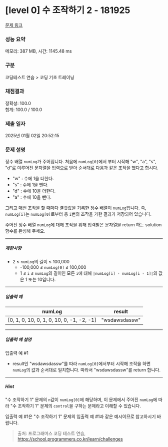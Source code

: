 # [level 0] 수 조작하기 2 - 181925 

[문제 링크](https://school.programmers.co.kr/learn/courses/30/lessons/181925) 

### 성능 요약

메모리: 387 MB, 시간: 1145.48 ms

### 구분

코딩테스트 연습 > 코딩 기초 트레이닝

### 채점결과

정확성: 100.0<br/>합계: 100.0 / 100.0

### 제출 일자

2025년 01월 02일 20:52:15

### 문제 설명

<p>정수 배열 <code>numLog</code>가 주어집니다. 처음에 <code>numLog[0]</code>에서 부터 시작해 "w", "a", "s", "d"로 이루어진 문자열을 입력으로 받아 순서대로 다음과 같은 조작을 했다고 합시다.</p>

<ul>
<li>"w" : 수에 1을 더한다.</li>
<li>"s" : 수에 1을 뺀다.</li>
<li>"d" : 수에 10을 더한다.</li>
<li>"a" : 수에 10을 뺀다.</li>
</ul>

<p>그리고 매번 조작을 할 때마다 결괏값을 기록한 정수 배열이 <code>numLog</code>입니다. 즉, <code>numLog[i]</code>는 <code>numLog[0]</code>로부터 총 <code>i</code>번의 조작을 가한 결과가 저장되어 있습니다.</p>

<p>주어진 정수 배열 <code>numLog</code>에 대해 조작을 위해 입력받은 문자열을 return 하는 solution 함수를 완성해 주세요.</p>

<hr>

<h5>제한사항</h5>

<ul>
<li>2 ≤ <code>numLog</code>의 길이 ≤ 100,000

<ul>
<li>-100,000 ≤ <code>numLog[0]</code> ≤ 100,000</li>
<li>1 ≤ <code>i</code> ≤ <code>numLog</code>의 길이인 모든 <code>i</code>에 대해 <code>|numLog[i] - numLog[i - 1]|</code>의 값은 1 또는 10입니다.</li>
</ul></li>
</ul>

<hr>

<h5>입출력 예</h5>
<table class="table">
        <thead><tr>
<th>numLog</th>
<th>result</th>
</tr>
</thead>
        <tbody><tr>
<td>[0, 1, 0, 10, 0, 1, 0, 10, 0, -1, -2, -1]</td>
<td>"wsdawsdassw"</td>
</tr>
</tbody>
      </table>
<hr>

<h5>입출력 예 설명</h5>

<p>입출력 예 #1</p>

<ul>
<li>result인 "wsdawsdassw"를 따라 <code>numLog[0]</code>에서부터 시작해 조작을 하면 <code>numLog</code>의 값과 순서대로 일치합니다. 따라서 "wsdawsdassw"를 return 합니다.</li>
</ul>

<hr>

<h5>Hint</h5>

<p>"수 조작하기 1" 문제의 <code>n</code>값이 <code>numLog[0]</code>에 해당하며, 이 문제에서 주어진 <code>numLog</code>에 따라 "수 조작하기 1" 문제의 <code>control</code>을 구하는 문제라고 이해할 수 있습니다.</p>

<p>입출력 예 #1은 "수 조작하기 1" 문제의 입출력 예 #1과 같은 예시이므로 참고하시기 바랍니다.</p>


> 출처: 프로그래머스 코딩 테스트 연습, https://school.programmers.co.kr/learn/challenges